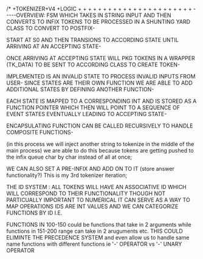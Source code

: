 /* +TOKENIZER+V4 +LOGIC + + + + + + + + + + + + + + + + + + + + + + +
-----OVERVIEW:
FSM WHICH TAKES IN STRING INPUT AND THEN CONVERTS TO INFIX TOKENS 
TO BE PROCESSED IN A SHUNTING YARD CLASS TO CONVERT TO POSTFIX-

START AT S0 AND THEN TRANSIONS TO ACCORDING STATE UNTIL ARRIVING 
AT AN ACCEPTING STATE-

ONCE ARRIVING AT ACCEPTING STATE WILL PKG TOKENS IN A WRAPPER (TK_DATA)
TO BE SENT TO ACCORDING CLASS TO CREATE TOKEN-

IMPLEMENTED IS AN INVALID STATE TO PROCESS INVALID INPUTS FROM USER- 
SINCE STATES ARE THEIR OWN FUNCTION WE ARE ABLE TO ADD ADDITIONAL STATES
BY DEFINING ANOTHER FUNCTION-

EACH STATE IS MAPPED TO A CORRESPONDING INT AND IS STORED AS A FUNCTION POINTER 
WHICH THEN WILL POINT TO A SEQUENCE OF EVENT STATES EVENTUALLY LEADING TO ACCEPTING STATE-

ENCAPSULATING FUNCTION CAN BE CALLED RECURSIVELY TO HANDLE COMPOSITE FUNCTIONS-

(in this process we will inject another string to tokenize in the middle of the main process)
we are able to do this because tokens are getting pushed to the infix queue char by char 
instead of all at once; 

WE CAN ALSO SET A PRE-INFIX AND ADD ON TO IT (store answer functionality?)
This is my 3rd tokenizer iteration;


THE ID SYSTEM :
ALL TOKENS WILL HAVE AN ASSOCIATIVE ID WHICH WILL CORRESPOND TO THEIR FUNCTIONALITY
THOUGH NOT PARTICUALLY IMPORTANT TO NUMERICAL IT CAN SERVE AS A WAY TO MAP OPERATIONS
IDS ARE INT VALUES AND WE CAN CATEGORIZE FUNCTIONS BY ID I.E. 

FUNCTIONS IN 100-150 could be functions that take in 2 arguments while functions in 
151-200 range can take in 2 aruguments etc.
THIS COULD ELIMINTE THE PRECEDENCE SYSTEM 
and even allow us to handle same name functions with different functions
ie '-' OPERATOR vs '-' UNARY OPERATOR

